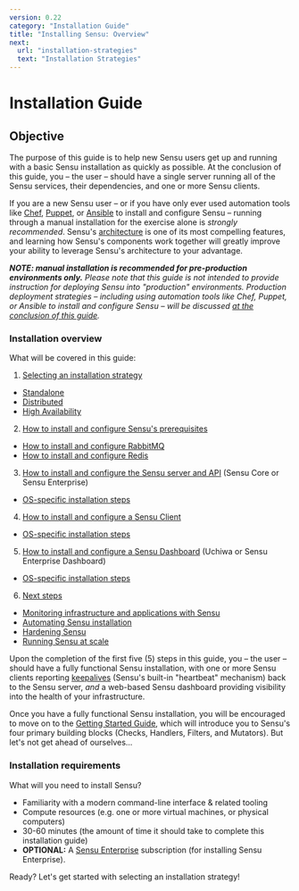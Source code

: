```yaml
---
version: 0.22
category: "Installation Guide"
title: "Installing Sensu: Overview"
next:
  url: "installation-strategies"
  text: "Installation Strategies"
---
```


# Installation Guide

## Objective

The purpose of this guide is to help new Sensu users get up and running with a
basic Sensu installation as quickly as possible. At the conclusion of this
guide, you &ndash; the user &ndash; should have a single server running all of
the Sensu services, their dependencies, and one or more Sensu clients.

If you are a new Sensu user &ndash; or if you have only ever used automation
tools like [Chef](https://chef.io), [Puppet](https://puppetlabs.com), or
[Ansible](https://www.ansible.com) to install and configure Sensu &ndash;
running through a manual installation for the exercise alone is _strongly
recommended_. Sensu's [architecture](/architecture) is one of its most
compelling features, and learning how Sensu's components work together will
greatly improve your ability to leverage Sensu's architecture to your advantage.

_**NOTE: manual installation is recommended for pre-production environments
only.** Please note that this guide is not intended to provide instruction for
deploying Sensu into "production" environments. Production deployment strategies
&ndash; including using automation tools like Chef, Puppet, or Ansible to
install and configure Sensu &ndash; will be discussed [at the conclusion of this
guide](installation-summary)._

### Installation overview

What will be covered in this guide:

1. [Selecting an installation strategy](installation-strategies)
  - [Standalone](installation-strategies#standalone)
  - [Distributed](installation-strategies#distributed)
  - [High Availability](installation-strategies#high-availability)
2. [How to install and configure Sensu's prerequisites](install-prerequisites)
  - [How to install and configure RabbitMQ](install-rabbitmq)
  - [How to install and configure Redis](install-redis)
3. [How to install and configure the Sensu server and API](install-sensu-server-api) (Sensu Core or Sensu Enterprise)
  - [OS-specific installation steps](install-sensu-server-api#platforms)
4. [How to install and configure a Sensu Client](install-sensu-client)
  - [OS-specific installation steps](install-sensu-client#platforms)
5. [How to install and configure a Sensu Dashboard](install-a-dashboard) (Uchiwa or Sensu Enterprise Dashboard)
  - [OS-specific installation steps](install-a-dashboard#platforms)
6. [Next steps](installation-summary)
  - [Monitoring infrastructure and applications with Sensu](installation-summary#instrumentation)
  - [Automating Sensu installation](installation-summary#automation)
  - [Hardening Sensu](installation-summary#hardening)
  - [Running Sensu at scale](installation-summary#scaling-sensu)

Upon the completion of the first five (5) steps in this guide, you &ndash; the
user &ndash; should have a fully functional Sensu installation, with one or more
Sensu clients reporting [keepalives](clients) (Sensu's built-in "heartbeat"
mechanism) back to the Sensu server, _and_ a web-based Sensu dashboard providing
visibility into the health of your infrastructure.

Once you have  a fully functional Sensu installation, you will be encouraged to
move on to the  [Getting Started Guide](getting-started-guide), which will
introduce you to  Sensu's four primary building blocks (Checks, Handlers,
Filters, and Mutators). But let's not get ahead of ourselves...

### Installation requirements

What will you need to install Sensu?

- Familiarity with a modern command-line interface & related tooling
- Compute resources (e.g. one or more virtual machines, or physical computers)
- 30-60 minutes (the amount of time it should take to complete this installation guide)
- **OPTIONAL:** A [Sensu Enterprise](/sensu-enterprise) subscription (for
  installing Sensu Enterprise).

Ready? Let's get started with selecting an installation strategy!
